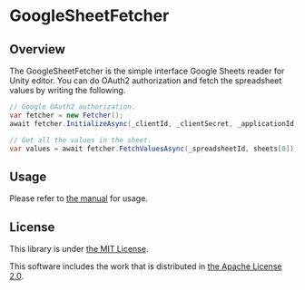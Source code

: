# GoogleSheetFetcher

## Overview
The GoogleSheetFetcher is the simple interface Google Sheets reader for Unity editor.
You can do OAuth2 authorization and fetch the spreadsheet values by writing the following.

```cs
// Google OAuth2 authorization.
var fetcher = new Fetcher();
await fetcher.InitializeAsync(_clientId, _clientSecret, _applicationId);

// Get all the values in the sheet.
var values = await fetcher.FetchValuesAsync(_spreadsheetId, sheets[0]);
```

## Usage
Please refer to [the manual](https://haruma-k.github.io/GoogleSheetFetcher/manual/index.html) for usage.

## License
This library is under [the MIT License](https://opensource.org/licenses/mit-license.php).

This software includes the work that is distributed in [the Apache License 2.0](http://www.apache.org/licenses/LICENSE-2.0).
